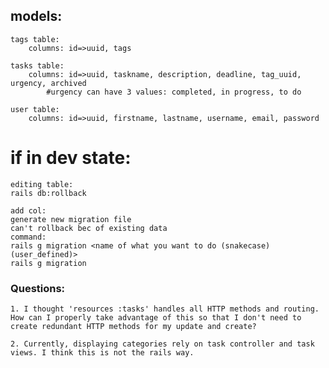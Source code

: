 ## models:
    tags table:
        columns: id=>uuid, tags

    tasks table: 
        columns: id=>uuid, taskname, description, deadline, tag_uuid, urgency, archived
            #urgency can have 3 values: completed, in progress, to do

    user table:
        columns: id=>uuid, firstname, lastname, username, email, password 



# if in dev state:
    editing table:
    rails db:rollback

    add col:
    generate new migration file
    can't rollback bec of existing data
    command:
    rails g migration <name of what you want to do (snakecase) (user_defined)>
    rails g migration 


### Questions:
    1. I thought 'resources :tasks' handles all HTTP methods and routing. How can I properly take advantage of this so that I don't need to create redundant HTTP methods for my update and create?

    2. Currently, displaying categories rely on task controller and task views. I think this is not the rails way.